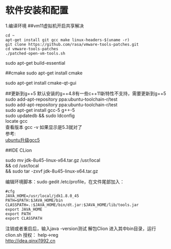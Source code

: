 # 软件安装和配置
1.编译环境
##vm11虚拟机开启共享解决
```
cd ~
apt-get install git gcc make linux-headers-$(uname -r)
git clone https://github.com/rasa/vmware-tools-patches.git
cd vmware-tools-patches
./patched-open-vm-tools.sh
```

sudo apt-get build-essential

##cmake
 sudo apt-get install cmake
 
sudo apt-get install cmake-qt-gui  

##更新到g++5
默认安装的g++4.8有一些c++11新特性不支持，需要更新到g++5  
sudo add-apt-repository ppa:ubuntu-toolchain-r/test  
sudo add-apt-repository ppa:ubuntu-toolchain-r/test  
sudo apt-get install gcc-5 g++-5  
sudo updatedb && sudo ldconfig  
locate gcc  
查看版本  gcc -v 如果显示是5.3就对了  
参考:  
[ubuntu升级gcc5](http://www.open-open.com/lib/view/open1454683984651.html)

##IDE CLion
  
sudo mv jdk-8u45-linux-x64.tar.gz /usr/local  
&& cd /usr/local  
&& sudo tar -zxvf  jdk-8u45-linux-x64.tar.gz 

编辑环境脚本：sudo gedit /etc/profile，在文件尾部加入：
```
#cfg
JAVA_HOME=/usr/local/jdk1.8.0_45
PATH=$PATH:$JAVA_HOME/bin
CLASSPATH=.:$JAVA_HOME/bin/dt.jar:$JAVA_HOME/lib/tools.jar
export JAVA_HOME
export PATH
export CLASSPATH
```
注销或者重启后，输入java -version测试
解包Clion 进入其中bin目录，运行clion.sh
授权：
help->reg  
http://idea.qinxi1992.cn





